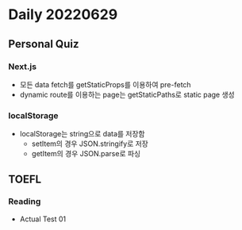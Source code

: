 Daily 20220629
===

## Personal Quiz
### Next.js
- 모든 data fetch를 getStaticProps를 이용하여 pre-fetch
- dynamic route를 이용하는 page는 getStaticPaths로 static page 생성

### localStorage
- localStorage는 string으로 data를 저장함
  - setItem의 경우 JSON.stringify로 저장
  - getItem의 경우 JSON.parse로 파싱

## TOEFL
### Reading
- Actual Test 01